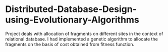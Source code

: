 # Distributed-Database-Design-using-Evolutionary-Algorithms
Project deals with allocation of fragments on different sites in the context of relational database. I had implemented a genetic algorithm to allocate the fragments on the basis of cost obtained from fitness function. 
